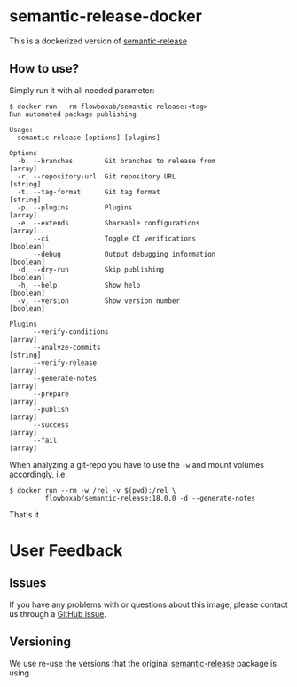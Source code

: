 # semantic-release-docker

This is a dockerized version of [semantic-release](https://github.com/semantic-release/semantic-release)

## How to use?

Simply run it with all needed parameter:

```console
$ docker run --rm flowboxab/semantic-release:<tag>
Run automated package publishing

Usage:
  semantic-release [options] [plugins]

Options
  -b, --branches        Git branches to release from                     [array]
  -r, --repository-url  Git repository URL                              [string]
  -t, --tag-format      Git tag format                                  [string]
  -p, --plugins         Plugins                                          [array]
  -e, --extends         Shareable configurations                         [array]
      --ci              Toggle CI verifications                        [boolean]
      --debug           Output debugging information                   [boolean]
  -d, --dry-run         Skip publishing                                [boolean]
  -h, --help            Show help                                      [boolean]
  -v, --version         Show version number                            [boolean]

Plugins
      --verify-conditions                                                [array]
      --analyze-commits                                                 [string]
      --verify-release                                                   [array]
      --generate-notes                                                   [array]
      --prepare                                                          [array]
      --publish                                                          [array]
      --success                                                          [array]
      --fail                                                             [array]
```

When analyzing a git-repo you have to use the `-w` and mount volumes accordingly, i.e.
```console
$ docker run --rm -w /rel -v $(pwd):/rel \
         flowboxab/semantic-release:18.0.0 -d --generate-notes
```

That's it.

# User Feedback

## Issues

If you have any problems with or questions about this image, please contact us through a [GitHub issue](https://github.com/getflowbox/semantic-release-docker/issues).

## Versioning

We use re-use the versions that the original [semantic-release](https://github.com/semantic-release/semantic-release) package is using
